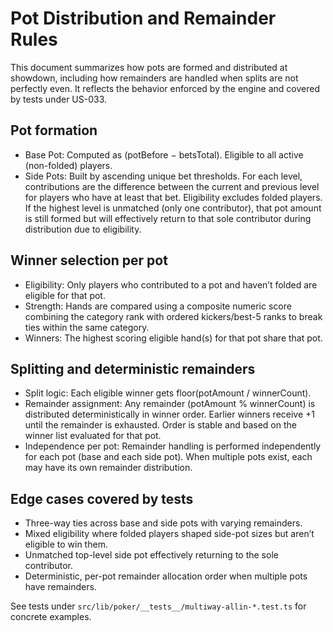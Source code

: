 # Pot Distribution and Remainder Rules

This document summarizes how pots are formed and distributed at showdown, including how remainders are handled when splits are not perfectly even. It reflects the behavior enforced by the engine and covered by tests under US-033.

## Pot formation
- Base Pot: Computed as (potBefore − betsTotal). Eligible to all active (non-folded) players.
- Side Pots: Built by ascending unique bet thresholds. For each level, contributions are the difference between the current and previous level for players who have at least that bet. Eligibility excludes folded players. If the highest level is unmatched (only one contributor), that pot amount is still formed but will effectively return to that sole contributor during distribution due to eligibility.

## Winner selection per pot
- Eligibility: Only players who contributed to a pot and haven’t folded are eligible for that pot.
- Strength: Hands are compared using a composite numeric score combining the category rank with ordered kickers/best-5 ranks to break ties within the same category.
- Winners: The highest scoring eligible hand(s) for that pot share that pot.

## Splitting and deterministic remainders
- Split logic: Each eligible winner gets floor(potAmount / winnerCount).
- Remainder assignment: Any remainder (potAmount % winnerCount) is distributed deterministically in winner order. Earlier winners receive +1 until the remainder is exhausted. Order is stable and based on the winner list evaluated for that pot.
- Independence per pot: Remainder handling is performed independently for each pot (base and each side pot). When multiple pots exist, each may have its own remainder distribution.

## Edge cases covered by tests
- Three-way ties across base and side pots with varying remainders.
- Mixed eligibility where folded players shaped side-pot sizes but aren’t eligible to win them.
- Unmatched top-level side pot effectively returning to the sole contributor.
- Deterministic, per-pot remainder allocation order when multiple pots have remainders.

See tests under `src/lib/poker/__tests__/multiway-allin-*.test.ts` for concrete examples.
